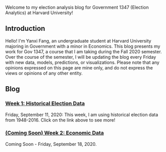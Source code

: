 Welcome to my election analysis blog for Government 1347 (Election Analytics) at Harvard University!

## Introduction
Hello! I'm Yanxi Fang, an undergraduate student at Harvard University majoring in Government with a minor in Economics. This blog presents my work for Gov 1347, a course that I am taking during the Fall 2020 semester. Over the course of the semester, I will be updating the blog every Friday with new data, models, predictions, or visualizations. Please note that any opinions expressed on this page are mine only, and do not express the views or opinions of any other entity.

## Blog

### [Week 1: Historical Election Data](https://yanxifang.github.io/Gov-1347/2020/09/08/Week-One-Predictions.html)
Friday, September 11, 2020: This week, I am using historical election data from 1948-2016. Click on the link above to see more!

### [(Coming Soon) Week 2: Economic Data](https://yanxifang.github.io/Gov-1347/2020/09/08/Week-Two-Predictions.html)
Coming Soon - Friday, September 18, 2020.

